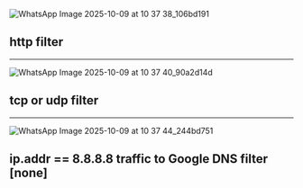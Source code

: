 ![WhatsApp Image 2025-10-09 at 10 37 38_106bd191](https://github.com/user-attachments/assets/cbf89f76-e17a-4d2e-b844-5bbd6c06b196)
## http filter 
---
![WhatsApp Image 2025-10-09 at 10 37 40_90a2d14d](https://github.com/user-attachments/assets/1b65d8c9-5aed-4e63-85a0-cf03ec50dd35)
## tcp or udp filter
---
![WhatsApp Image 2025-10-09 at 10 37 44_244bd751](https://github.com/user-attachments/assets/269e5995-dffe-42ac-b090-13ae3fde9ae2)
## ip.addr == 8.8.8.8 traffic to Google DNS filter [none]
